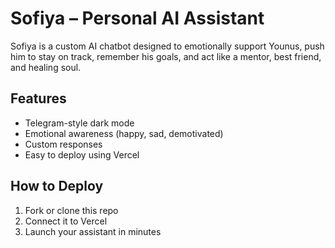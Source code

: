 # Sofiya – Personal AI Assistant

Sofiya is a custom AI chatbot designed to emotionally support Younus, push him to stay on track, remember his goals, and act like a mentor, best friend, and healing soul.

## Features
- Telegram-style dark mode
- Emotional awareness (happy, sad, demotivated)
- Custom responses
- Easy to deploy using Vercel

## How to Deploy
1. Fork or clone this repo
2. Connect it to Vercel
3. Launch your assistant in minutes
